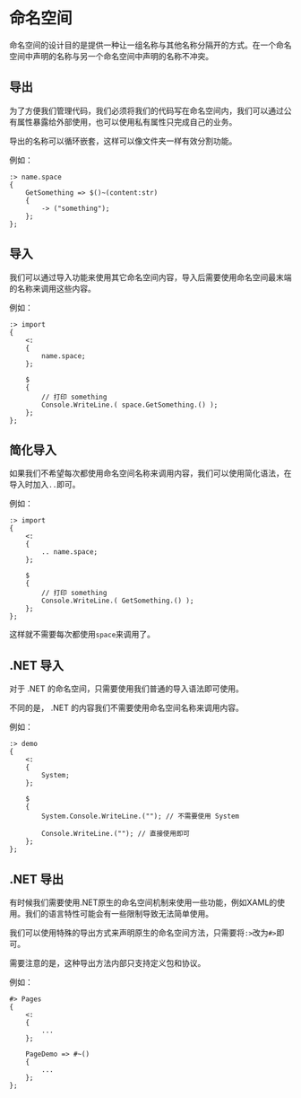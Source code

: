 # 命名空间
命名空间的设计目的是提供一种让一组名称与其他名称分隔开的方式。在一个命名空间中声明的名称与另一个命名空间中声明的名称不冲突。

## 导出
为了方便我们管理代码，我们必须将我们的代码写在命名空间内，我们可以通过公有属性暴露给外部使用，也可以使用私有属性只完成自己的业务。

导出的名称可以循环嵌套，这样可以像文件夹一样有效分割功能。

例如：
```
:> name.space
{
    GetSomething => $()~(content:str)
    {
        -> ("something");
    };
};
```
## 导入
我们可以通过导入功能来使用其它命名空间内容，导入后需要使用命名空间最末端的名称来调用这些内容。

例如：
```
:> import
{
    <:
    {
        name.space;
    };

    $
    {
        // 打印 something
        Console.WriteLine.( space.GetSomething.() );
    };
};
```
## 简化导入
如果我们不希望每次都使用命名空间名称来调用内容，我们可以使用简化语法，在导入时加入`..`即可。

例如：
```
:> import
{
    <:
    {
        .. name.space;
    };

    $
    {
        // 打印 something
        Console.WriteLine.( GetSomething.() );
    };
};
```
这样就不需要每次都使用`space`来调用了。
## .NET 导入
对于 .NET 的命名空间，只需要使用我们普通的导入语法即可使用。

不同的是， .NET 的内容我们不需要使用命名空间名称来调用内容。

例如：
```
:> demo
{
    <:
    {
        System;
    };

    $
    {
        System.Console.WriteLine.(""); // 不需要使用 System

        Console.WriteLine.(""); // 直接使用即可
    };
};
```
## .NET 导出
有时候我们需要使用.NET原生的命名空间机制来使用一些功能，例如XAML的使用。我们的语言特性可能会有一些限制导致无法简单使用。

我们可以使用特殊的导出方式来声明原生的命名空间方法，只需要将`:>`改为`#>`即可。

需要注意的是，这种导出方法内部只支持定义包和协议。

例如：
```
#> Pages
{
    <:
    {
        ...
    };

    PageDemo => #~()
    {
        ...
    };
};
```